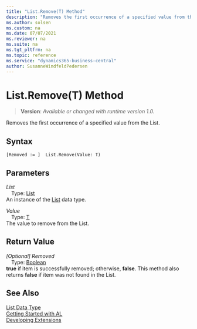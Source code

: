 ```yaml
---
title: "List.Remove(T) Method"
description: "Removes the first occurrence of a specified value from the List."
ms.author: solsen
ms.custom: na
ms.date: 07/07/2021
ms.reviewer: na
ms.suite: na
ms.tgt_pltfrm: na
ms.topic: reference
ms.service: "dynamics365-business-central"
author: SusanneWindfeldPedersen
---
```

[//]: # (START>DO_NOT_EDIT)
[//]: # (IMPORTANT:Do not edit any of the content between here and the END>DO_NOT_EDIT.)
[//]: # (Any modifications should be made in the .xml files in the ModernDev repo.)
# List.Remove(T) Method
> **Version**: _Available or changed with runtime version 1.0._

Removes the first occurrence of a specified value from the List.


## Syntax
```AL
[Removed := ]  List.Remove(Value: T)
```
## Parameters
*List*  
&emsp;Type: [List](list-data-type.md)  
An instance of the [List](list-data-type.md) data type.  

*Value*  
&emsp;Type: [T](list-data-type.md)  
The value to remove from the List.  


## Return Value
*[Optional] Removed*  
&emsp;Type: [Boolean](../boolean/boolean-data-type.md)  
**true** if item is successfully removed; otherwise, **false**. This method also returns **false** if item was not found in the List.


[//]: # (IMPORTANT: END>DO_NOT_EDIT)
## See Also
[List Data Type](list-data-type.md)  
[Getting Started with AL](../../devenv-get-started.md)  
[Developing Extensions](../../devenv-dev-overview.md)